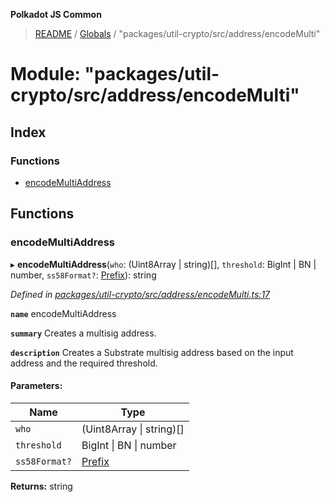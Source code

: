 **Polkadot JS Common**

> [README](../README.md) / [Globals](../globals.md) / "packages/util-crypto/src/address/encodeMulti"

# Module: "packages/util-crypto/src/address/encodeMulti"

## Index

### Functions

* [encodeMultiAddress](_packages_util_crypto_src_address_encodemulti_.md#encodemultiaddress)

## Functions

### encodeMultiAddress

▸ **encodeMultiAddress**(`who`: (Uint8Array \| string)[], `threshold`: BigInt \| BN \| number, `ss58Format?`: [Prefix](_packages_util_crypto_src_address_types_.md#prefix)): string

*Defined in [packages/util-crypto/src/address/encodeMulti.ts:17](https://github.com/polkadot-js/common/blob/aff78c2e/packages/util-crypto/src/address/encodeMulti.ts#L17)*

**`name`** encodeMultiAddress

**`summary`** Creates a multisig address.

**`description`** 
Creates a Substrate multisig address based on the input address and the required threshold.

#### Parameters:

Name | Type |
------ | ------ |
`who` | (Uint8Array \| string)[] |
`threshold` | BigInt \| BN \| number |
`ss58Format?` | [Prefix](_packages_util_crypto_src_address_types_.md#prefix) |

**Returns:** string
